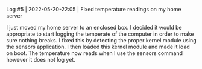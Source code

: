 Log #5 | 2022-05-20-22:05 | Fixed temperature readings on my home server

I just moved my home server to an enclosed box. I decided it would be appropriate to start logging the temperate of the computer in order to make sure nothing breaks. I fixed this by detecting the proper kernel module using the sensors application. I then loaded this kernel module and made it load on boot. The temperature now reads when I use the sensors command however it does not log yet.
